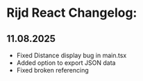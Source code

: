 # **Rijd React Changelog:**

## 11.08.2025

- Fixed Distance display bug in main.tsx
- Added option to export JSON data
- Fixed broken referencing
